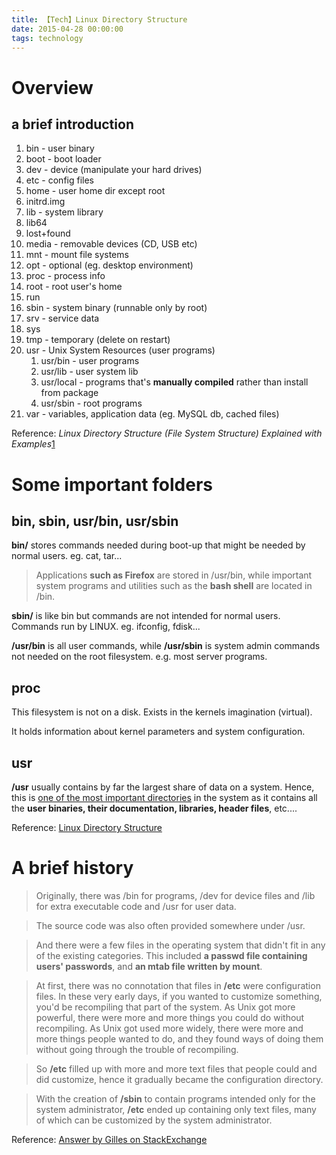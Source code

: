 ```yaml
---
title: 【Tech】Linux Directory Structure
date: 2015-04-28 00:00:00
tags: technology
---
```


# Overview

## a brief introduction

1. bin - user binary
2. boot - boot loader
3. dev - device (manipulate your hard drives)
4. etc - config files
5. home - user home dir except root
6. initrd.img 
7. lib - system library
8. lib64
9. lost+found
10. media - removable devices (CD, USB etc)
11. mnt - mount file systems
12. opt - optional (eg. desktop environment)
13. proc - process info
14. root - root user's home
15. run
16. sbin - system binary (runnable only by root)
17. srv - service data
18. sys
19. tmp - temporary (delete on restart)
20. usr - Unix System Resources (user programs)
	1. usr/bin - user programs
	1. usr/lib - user system lib
	1. usr/local -  programs that's __manually compiled__ rather than install from package
	1. usr/sbin - root programs
21. var - variables, application data (eg. MySQL db, cached files)

Reference: <cite>Linux Directory Structure (File System Structure) Explained with Examples</cite>[1]

# Some important folders

## bin, sbin, usr/bin, usr/sbin

__bin/__ stores commands needed during boot-up that might be needed by normal users. eg. cat, tar...

> Applications __such as Firefox__ are stored in /usr/bin, while important system programs and utilities such as the __bash shell__ are located in /bin. 

__sbin/__ is like bin but commands are not intended for normal users. Commands run by LINUX. eg. ifconfig, fdisk...

__/usr/bin__ is all user commands, while __/usr/sbin__ is system admin commands not needed on the root filesystem. e.g. most server programs.

## proc

This filesystem is not on a disk. Exists in the kernels imagination (virtual). 

It holds information about kernel parameters and system configuration.

## usr

__/usr__ usually contains by far the largest share of data on a system. Hence, this is [one of the most important directories](http://www.tldp.org/LDP/Linux-Filesystem-Hierarchy/html/usr.html) in the system as it contains all the __user binaries, their documentation, libraries, header files__, etc.... 

Reference: [Linux Directory Structure](http://www.comptechdoc.org/os/linux/usersguide/linux_ugfilestruct.html)

# A brief history

> Originally, there was /bin for programs, /dev for device files and /lib for extra executable code and /usr for user data. 

> The source code was also often provided somewhere under /usr.

> And there were a few files in the operating system that didn't fit in any of the existing categories. This included __a passwd file containing users' passwords__, and __an mtab file written by mount__. 

> At first, there was no connotation that files in __/etc__ were configuration files. In these very early days, if you wanted to customize something, you'd be recompiling that part of the system. As Unix got more powerful, there were more and more things you could do without recompiling. As Unix got used more widely, there were more and more things people wanted to do, and they found ways of doing them without going through the trouble of recompiling. 

> So __/etc__ filled up with more and more text files that people could and did customize, hence it gradually became the configuration directory.

> With the creation of __/sbin__ to contain programs intended only for the system administrator, __/etc__ ended up containing only text files, many of which can be customized by the system administrator. 

Reference: [Answer by Gilles on StackExchange](http://unix.stackexchange.com/a/56172)

[1]: http://www.thegeekstuff.com/2010/09/linux-file-system-structure/
